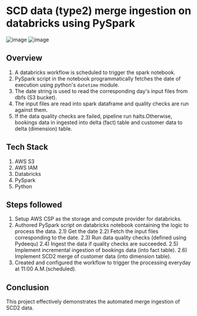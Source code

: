 # SCD data (type2) merge ingestion on databricks using PySpark
![image](https://github.com/user-attachments/assets/fb778bdc-e593-40d5-8031-32a30309ccd4)
![image](https://github.com/user-attachments/assets/90ba543d-891b-4862-88ca-015512532d77)

## Overview
1. A databricks workflow is scheduled to trigger the spark notebook.
2. PySpark script in the notebook programmatically fetches the date of execution using python's `datetime` module.
3. The date string is used to read the corresponding day's input files from dbfs (S3 bucket).
4. The input files are read into spark dataframe and quality checks are run against them. 
5. If the data quality checks are failed, pipeline run halts.Otherwise, bookings data in ingested into delta (fact) table and customer data to delta (dimension) table.

## Tech Stack
1. AWS S3
2. AWS IAM 
3. Databricks
4. PySpark
5. Python

## Steps followed
1. Setup AWS CSP as the storage and compute provider for databricks.
2. Authored PySpark script on databricks notebook containing the logic to process the data.
     2.1) Get the date
     2.2) Fetch the input files corresponding to the date.
     2.3) Run data quality checks (defined using Pydeequ)
     2.4) Ingest the data if quality checks are succeeded.
     2.5) Implement incremental ingestion of bookings data (into fact table).
     2.6) Implement SCD2 merge of customer data (into dimension table).
3. Created and configured the workflow to trigger the processing everyday at 11:00 A.M.(scheduled).

## Conclusion
This project effectively demonstrates the automated merge ingestion of SCD2 data.
